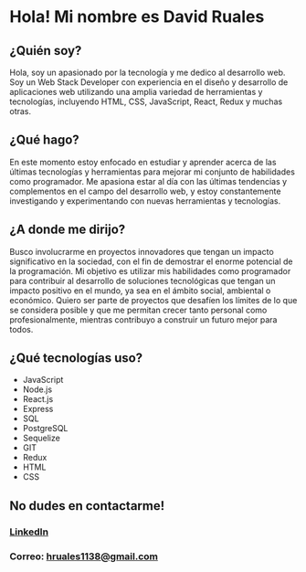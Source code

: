 # Hola! Mi nombre es David Ruales

## ¿Quién soy?
Hola, soy un apasionado por la tecnología y me dedico al desarrollo web. Soy un Web Stack Developer con experiencia en el diseño y desarrollo de aplicaciones web utilizando una amplia variedad de herramientas y tecnologías, incluyendo HTML, CSS, JavaScript, React, Redux y muchas otras.

## ¿Qué hago?
En este momento estoy enfocado en estudiar y aprender acerca de las últimas tecnologías y herramientas para mejorar mi conjunto de habilidades como programador. Me apasiona estar al día con las últimas tendencias y complementos en el campo del desarrollo web, y estoy constantemente investigando y experimentando con nuevas herramientas y tecnologías.

## ¿A donde me dirijo?
Busco involucrarme en proyectos innovadores que tengan un impacto significativo en la sociedad, con el fin de demostrar el enorme potencial de la programación. Mi objetivo es utilizar mis habilidades como programador para contribuir al desarrollo de soluciones tecnológicas que tengan un impacto positivo en el mundo, ya sea en el ámbito social, ambiental o económico. Quiero ser parte de proyectos que desafíen los límites de lo que se considera posible y que me permitan crecer tanto personal como profesionalmente, mientras contribuyo a construir un futuro mejor para todos.

## ¿Qué tecnologías uso?
* JavaScript
* Node.js
* React.js
* Express
* SQL
* PostgreSQL
* Sequelize
* GIT
* Redux
* HTML
* CSS

## No dudes en contactarme!
### [LinkedIn](https://www.linkedin.com/in/david-ruales-aa8119246/)
### Correo: hruales1138@gmail.com

<!--
**SCarmona02/SCarmona02** is a ✨ _special_ ✨ repository because its `README.md` (this file) appears on your GitHub profile.

Here are some ideas to get you started:

- 🔭 I’m currently working on ...
- 🌱 I’m currently learning ...
- 👯 I’m looking to collaborate on ...
- 🤔 I’m looking for help with ...
- 💬 Ask me about ...
- 📫 How to reach me: ...
- 😄 Pronouns: ...
- ⚡ Fun fact: ...
-->

